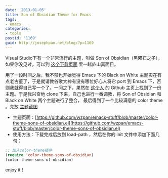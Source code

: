 ```yaml
---
date: '2013-01-05'
title: Son of Obsidian Theme for Emacs
tags:
- emacs
categories:
- tools
postid: '1169'
guid: http://josephpan.net/blog/?p=1169
---
```

Visual Studio下有一个非常流行的主题，叫做 Son of
Obsidian（黑曜石之子），如果你没见过，可以到
[这个下载页面](http://studiostyl.es/schemes/son-of-obsidian)
里一睹庐山真面目。

用了一段时间之后，我不禁也开始觉得 Emacs 下的 Black on White
主题实在有点老古董了，于是就请教谷歌大神有没有哪位好心人将它 port 到
Emacs 下，否则我就得自己写一个了。一问之下，果然在
[这个人](https://github.com/troydm) 的 Github
主页上找到了一份主题。于是我兴奋地 clone 下来，自己也进行一番调教，将 Son
of Obsidian 和 Black on White 两个主题进行了整合，
最后得到了一个比较满意的 color theme 。先放 [主题截图]({{urls.media}}/figures/emacs-son-of-obsidian.png)

-   主题页面：[https://github.com/wzpan/emacs-stuff/blob/master/color-theme-sons-of-obsidian.el](https://github.com/wzpan/emacs-stuff/blob/master/color-theme-sons-of-obsidian.el)
-   使用方法：下载完成后放到 load-path ，然后在你的 init
    文件中添加下面几句：

``` commonlisp
;; 加入color-theme插件
(require 'color-theme-sons-of-obsidian)
(color-theme-sons-of-obsidian)
```

enjoy it！
